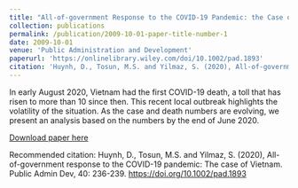 ```yaml
---
title: "All-of-government Response to the COVID-19 Pandemic: the Case of Vietnam"
collection: publications
permalink: /publication/2009-10-01-paper-title-number-1
date: 2009-10-01
venue: 'Public Administration and Development'
paperurl: 'https://onlinelibrary.wiley.com/doi/10.1002/pad.1893'
citation: 'Huynh, D., Tosun, M.S. and Yilmaz, S. (2020), All-of-government response to the COVID-19 pandemic: The case of Vietnam. Public Admin Dev, 40: 236-239. https://doi.org/10.1002/pad.1893'
---
```

In early August 2020, Vietnam had the first COVID-19 death, a toll that has risen to more than 10 since then. This recent local outbreak highlights the volatility of the situation. As the case and death numbers are evolving, we present an analysis based on the numbers by the end of June 2020.

[Download paper here](https://doi.org/10.1002/pad.1893)

Recommended citation: Huynh, D., Tosun, M.S. and Yilmaz, S. (2020), All-of-government response to the COVID-19 pandemic: The case of Vietnam. Public Admin Dev, 40: 236-239. https://doi.org/10.1002/pad.1893
